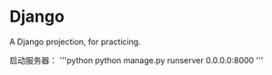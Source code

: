# Django
A Django projection, for practicing.

启动服务器：
'''python
python manage.py runserver 0.0.0.0:8000
'''